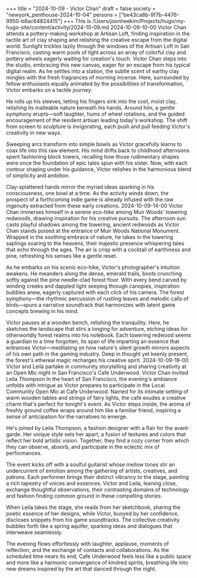 +++
title = "2024-10-09 - Victor Chan"
draft = false
society = "newyork_penthouse-2024-10-04"
persons = ["be43ca8b-9f7b-4476-9950-b8ac64824415"]
+++
This is /Users/joonheekim/Projects/hugo/my-hugo-site/content/activity/2024-10-09.md
2024-10-09-10-00
Victor Chan attends a pottery-making workshop at Artisan Loft, finding inspiration in the tactile art of clay shaping and relishing the creative escape from the digital world.
Sunlight trickles lazily through the windows of the Artisan Loft in San Francisco, casting warm pools of light across an array of colorful clay and pottery wheels eagerly waiting for creation's touch. Victor Chan steps into the studio, embracing this new canvas, eager for an escape from his typical digital realm. As he settles into a station, the subtle scent of earthy clay mingles with the fresh fragrances of morning incense. Here, surrounded by fellow enthusiasts equally animated by the possibilities of transformation, Victor embarks on a tactile journey.

He rolls up his sleeves, letting his fingers sink into the cool, moist clay, relishing its malleable nature beneath his hands. Around him, a gentle symphony erupts—soft laughter, hums of wheel rotations, and the guided encouragement of the resident artisan leading today's workshop. The shift from screen to sculpture is invigorating, each push and pull feeding Victor's creativity in new ways.

Sweeping arcs transform into simple bowls as Victor gracefully learns to coax life into this raw element. His mind drifts back to childhood afternoons spent fashioning block towers, recalling how those rudimentary shapes were once the foundation of epic tales spun with his sister. Now, with each contour shaping under his guidance, Victor relishes in the harmonious blend of simplicity and ambition.

Clay-splattered hands mirror the myriad ideas sparking in his consciousness, one bowl at a time. As the activity winds down, the prospect of a forthcoming indie game is already infused with the raw ingenuity extracted from these early creations.
2024-10-09-14-00
Victor Chan immerses himself in a serene eco-hike among Muir Woods' towering redwoods, drawing inspiration for his creative pursuits.
The afternoon sun casts playful shadows among the towering, ancient redwoods as Victor Chan stands poised at the entrance of Muir Woods National Monument. Wrapped in the soothing embrace of nature, he takes in the towering saplings soaring to the heavens, their majestic presence whispering tales that echo through the ages. The air is crisp with a cocktail of earthiness and pine, refreshing his senses like a gentle reset.

As he embarks on his scenic eco-hike, Victor's photographer's intuition awakens. He meanders along the dense, emerald trails, boots crunching softly against the pine needle-clad forest floor. With every bend carved by winding creeks and dappled light seeping through canopies, inspiration bubbles anew, eagerly captured with each click of his camera. The forest symphony—the rhythmic percussion of rustling leaves and melodic calls of birds—spurs a narrative soundtrack that harmonizes with latent game concepts brewing in his mind.

Victor pauses at a wooden bench, relishing the tranquility. Here, he sketches the landscape that stirs a longing for adventure, etching ideas for otherworldly forest realms into his notebook. Each towering redwood seems a guardian to a time forgotten, its span of life imparting an essence that entrances Victor—meditating on how nature's silent growth mirrors aspects of his own path in the gaming industry. Deep in thought yet keenly present, the forest's ethereal magic recharges his creative spirit.
2024-10-09-19-00
Victor and Leila partake in community storytelling and sharing creativity at an Open Mic night in San Francisco's Café Underwood.
Victor Chan invited Leila Thompson
In the heart of San Francisco, the evening's ambiance unfolds with intrigue as Victor prepares to participate in the Local Community Open Mic at Cafe Underwood. Named for its intimate setting of warm wooden tables and strings of fairy lights, the café exudes a creative charm that's perfect for tonight's event. As Victor steps inside, the aroma of freshly ground coffee wraps around him like a familiar friend, inspiring a sense of anticipation for the narratives to emerge.

He's joined by Leila Thompson, a fashion designer with a flair for the avant-garde. Her unique style sets her apart, a fusion of textures and colors that reflect her bold artistic vision. Together, they find a cozy corner from which they can observe, absorb, and participate in the eclectic mix of performances.

The event kicks off with a soulful guitarist whose mellow tones stir an undercurrent of emotion among the gathering of artists, creatives, and patrons. Each performer brings their distinct vibrancy to the stage, painting a rich tapestry of voices and essences. Victor and Leila, leaning close, exchange thoughtful observations, their contrasting domains of technology and fashion finding common ground in these compelling stories.

When Leila takes the stage, she reads from her sketchbook, sharing the poetic essence of her designs, while Victor, buoyed by her confidence, discloses snippets from his game soundtracks. The collective creativity bubbles forth like a spring aquifer, sparking ideas and dialogues that interweave seamlessly.

The evening flows effortlessly with laughter, applause, moments of reflection, and the exchange of contacts and collaborations. As the scheduled time nears its end, Cafe Underwood feels less like a public space and more like a harmonic convergence of kindred spirits, breathing life into new dreams inspired by the art that danced through the night.
